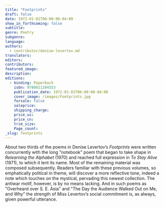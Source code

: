 ```yaml
---
title: "Footprints"
draft: false
date: 1972-01-01T06:00:00-04:00
show_in_forthcoming: false
subtitle:
genre: Poetry
subgenre:
language:
authors:
  - contributor/denise-levertov.md
translators:
editors:
contributors:
featured_image:
description:
editions:
  - binding: Paperback
    isbn: 9780811204553
    publication_date: 1972-01-01T06:00:00-04:00
    cover_image: /images/Footprints.jpg
    forsale: false
    saleprice:
    shipping_charge:
    price_us:
    price_cn:
    trim_size:
    Page_count:
_slug: footprints
---
```


About two thirds of the poems in Denise Levertov’s _Footprints_ were written concurrently with the long "notebook" poem that began to take shape in _Relearning the Alphabet_ (1970) and reached full expression in _To Stay Alive_ (1971), to which it lent its name. Most of the remaining material was composed subsequently. Readers familiar with these previous volumes, so emphatically political in theme, will discover a more reflective tone, indeed a note which touches on the mystical, pervading this newest collection. The antiwar motif, however, is by no means lacking. And in such poems as "Overheard over S. E. Asia" and "The Day the Audience Walked Out on Me, and Why" the strength of Miss Levertov’s social commitment is, as always, given powerful utterance.

